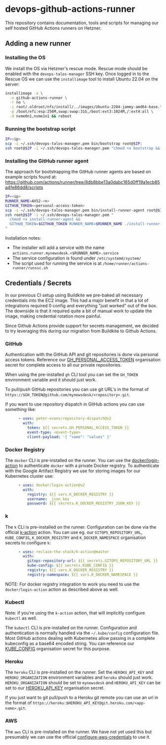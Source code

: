 # devops-github-actions-runner

This repository contains documentation, tools and scripts for managing our self hosted GitHub Actions runners on Hetzner.

## Adding a new runner

### Installing the OS

We install the OS via Hetzner's rescue mode. Rescue mode should be enabled with the `devops-talos-manager` SSH key. Once logged in to the Rescue OS we can use the `installimage` tool to install Ubuntu 22.04 on the server:

```bash
installimage -a \
  -n github-actions-runner \
  -r no \
  -i root/.oldroot/nfs/install/../images/Ubuntu-2204-jammy-amd64-base.tar.gz \
  -p /boot/efi:esp:256M,swap:swap:31G,/boot:ext3:1024M,/:ext4:all \
  -d nvme0n1,nvme1n1 && reboot
```

### Running the bootstrap script

```bash
IP=<ip>
scp -i ~/.ssh/devops-talos-manager.pem bin/bootstrap root@$IP:
ssh root@$IP -i ~/.ssh/devops-talos-manager.pem "chmod +x bootstrap && ./bootstrap"
```

### Installing the GitHub runner agent

The approach for bootstrapping the GitHub runner agents are based on example scripts found at:
https://github.com/actions/runner/tree/8db8bbe13a0dabc165d0ff19a1ecb85a4fe86dd8/scripts

```bash
IP=<ip>
RUNNER_NAME=AX52-<n>
GITHUB_TOKEN=<personal-access-token>
scp -i ~/.ssh/devops-talos-manager.pem bin/install-runner-agent root@$IP:
ssh root@$IP -i ~/.ssh/devops-talos-manager.pem "
  chmod +x install-runner-agent &&
  GITHUB_TOKEN=$GITHUB_TOKEN RUNNER_NAME=$RUNNER_NAME ./install-runner-agent
"
```

Installation notes:
- The installer will add a service with the name `actions.runner.mynewsdesk.<$RUNNER_NAME>.service`
- The service configuration is found under `/etc/systemd/system/`
- The script used for running the service is at `/home/runner/actions-runner/runsvc.sh`

## Credentials / Secrets

In our previous CI setup using Buildkite we pre-baked all necessary credentials into the EC2 image. This had a major benefit in that a lot of integrations required 0 config and everything "just worked" out of the box. The downside is that it required quite a bit of manual work to update the image, making credential rotation more painful.

Since Github Actions provide support for secrets management, we decided to try leveraging this during our migration from Buildkite to Github Actions.

### GitHub

Authentication with the GitHub API and git repositories is done via personal access tokens. Reference our [GH_PERSONAL_ACCESS_TOKEN](https://github.com/organizations/mynewsdesk/settings/secrets/actions/GH_PERSONAL_ACCESS_TOKEN) organisation secret for complete access to all our private repositories.

When using the pre-installed `gh` CLI tool you can set the `GH_TOKEN` environment variable and it should just work.

To pull/push GitHub repositories you can use git URL's in the format of `https://$GH_TOKEN@github.com/mynewsdesk/<repository>.git`.

If you want to use repository dispatch in GitHub actions you can use something like:

```yaml
      - uses: peter-evans/repository-dispatch@v2
        with:
          token: ${{ secrets.GH_PERSONAL_ACCESS_TOKEN }}
          event-type: <event-type>
          client-payload: '{ "some": "values" }'
```

### Docker Registry

The `docker` CLI is pre-installed on the runner. You can use the [docker/login-action](https://github.com/docker/login-action) to authenticate `docker` with a private Docker registry. To authenticate with the Google Artifact Registry we use for storing images for our Kubernetes cluster use:

```yaml
      - uses: docker/login-action@v2
        with:
          registry: ${{ vars.K_DOCKER_REGISTRY }}
          username: _json_key
          password: ${{ secrets.K_DOCKER_REGISTRY_JSON_KEY }}
```

### k

The `k` CLI is pre-installed on the runner. Configuration can be done via the official [k-action](https://github.com/reclaim-the-stack/k-action) action. You can use eg. our `GITOPS_REPOSITORY_URL`, `KUBE_CONFIG`, `K_DOCKER_REGISTRY` and `K_DOCKER_NAMESPACE` organisation secrets to configure `k`:

```yaml
      - uses: reclaim-the-stack/k-action@master
        with:
          gitops-repository-url: ${{ secrets.GITOPS_REPOSITORY_URL }}
          kube-config: ${{ secrets.KUBE_CONFIG }}
          registry: ${{ vars.K_DOCKER_REGISTRY }}
          registry-namespace: ${{ vars.K_DOCKER_NAMESPACE }}
```

NOTE: For docker registry integration to work you need to use the `docker/login-action` action as described above as well.

### Kubectl

Note: if you're using the `k-action` action, that will implicitly configure `kubectl` as well.

The `kubectl` CLI is pre-installed on the runner. Configuration and authentication is normally handled via the `~/.kube/config` configuration file. Most GitHub actions dealing with Kubernetes allow passing in a complete kubeconfig as a base64 encoded string. You can reference our [KUBE_CONFIG](https://github.com/organizations/mynewsdesk/settings/secrets/actions/KUBE_CONFIG) organisation secret for this purpose.

### Heroku

The `heroku` CLI is pre-installed on the runner. Set the `HEROKU_API_KEY` and `HEROKU_ORGANIZATION` environment variables and `heroku` should just work. `HEROKU_ORGANIZATION` should be set to `mynewsdesk` and `HEROKU_API_KEY` can be set to our [HEROKU_API_KEY](https://github.com/organizations/mynewsdesk/settings/secrets/actions/HEROKU_API_KEY) organisation secret.

If you just want to git pull/push to a Heroku git remote you can use an url in the format of `https://heroku:$HEROKU_API_KEY@git.heroku.com/<app-name>.git`.

### AWS

The `aws` CLI is pre-installed on the runner. We have not yet used this but presumably we can use the official [configure-aws-credentials](https://github.com/aws-actions/configure-aws-credentials) to use it.

